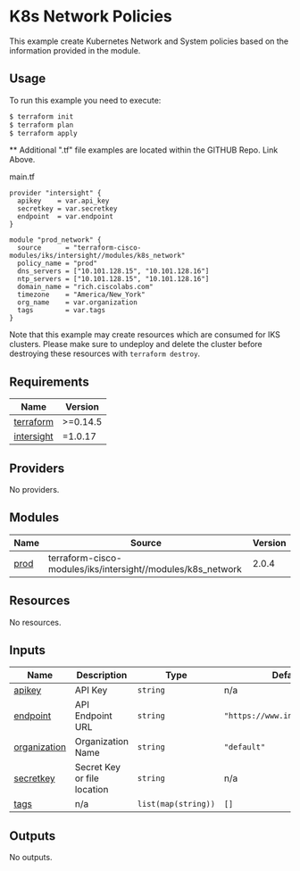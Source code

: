 # K8s Network Policies

This example create Kubernetes Network and System policies based on the information provided in the module.

## Usage

To run this example you need to execute:

```bash
$ terraform init
$ terraform plan
$ terraform apply
```
** Additional ".tf" file examples are located within the GITHUB Repo.  Link Above.

main.tf
```
provider "intersight" {
  apikey    = var.api_key
  secretkey = var.secretkey
  endpoint  = var.endpoint
}

module "prod_network" {
  source      = "terraform-cisco-modules/iks/intersight//modules/k8s_network"
  policy_name = "prod"
  dns_servers = ["10.101.128.15", "10.101.128.16"]
  ntp_servers = ["10.101.128.15", "10.101.128.16"]
  domain_name = "rich.ciscolabs.com"
  timezone    = "America/New_York"
  org_name    = var.organization
  tags        = var.tags
}
```

Note that this example may create resources which are consumed for IKS clusters.  Please make sure to undeploy and delete the cluster before destroying these resources with `terraform destroy`.
<!-- BEGINNING OF PRE-COMMIT-TERRAFORM DOCS HOOK -->
## Requirements

| Name | Version |
|------|---------|
| <a name="requirement_terraform"></a> [terraform](#requirement\_terraform) | >=0.14.5 |
| <a name="requirement_intersight"></a> [intersight](#requirement\_intersight) | =1.0.17 |

## Providers

No providers.

## Modules

| Name | Source | Version |
|------|--------|---------|
| <a name="module_prod"></a> [prod](#module\_prod) | terraform-cisco-modules/iks/intersight//modules/k8s_network | 2.0.4 |

## Resources

No resources.

## Inputs

| Name | Description | Type | Default | Required |
|------|-------------|------|---------|:--------:|
| <a name="input_apikey"></a> [apikey](#input\_apikey) | API Key | `string` | n/a | yes |
| <a name="input_endpoint"></a> [endpoint](#input\_endpoint) | API Endpoint URL | `string` | `"https://www.intersight.com"` | no |
| <a name="input_organization"></a> [organization](#input\_organization) | Organization Name | `string` | `"default"` | no |
| <a name="input_secretkey"></a> [secretkey](#input\_secretkey) | Secret Key or file location | `string` | n/a | yes |
| <a name="input_tags"></a> [tags](#input\_tags) | n/a | `list(map(string))` | `[]` | no |

## Outputs

No outputs.
<!-- END OF PRE-COMMIT-TERRAFORM DOCS HOOK -->